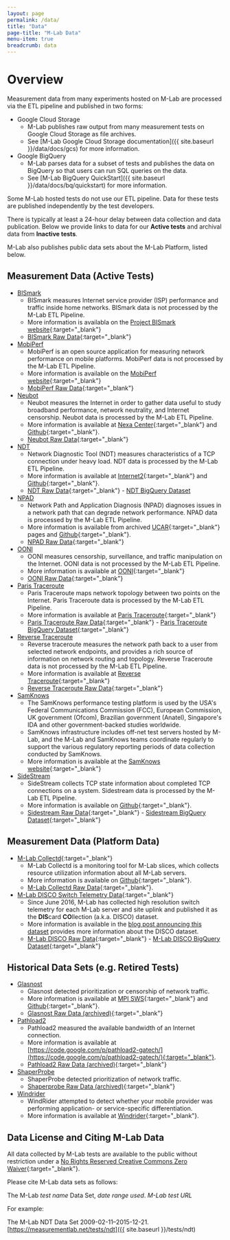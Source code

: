 ```yaml
---
layout: page
permalink: /data/
title: "Data"
page-title: "M-Lab Data"
menu-item: true
breadcrumb: data
---
```


# Overview

Measurement data from many experiments hosted on M-Lab are processed via the ETL pipeline and published in two forms:

* Google Cloud Storage
  * M-Lab publishes raw output from many measurement tests on Google Cloud Storage as file archives.
  * See [M-Lab Google Cloud Storage documentation]({{ site.baseurl }}/data/docs/gcs) for more information.
* Google BigQuery
  * M-Lab parses data for a subset of tests and publishes the data on BigQuery so that users can run SQL queries on the data.
  * See [M-Lab BigQuery QuickStart]({{ site.baseurl }}/data/docs/bq/quickstart) for more information.

Some M-Lab hosted tests do not use our ETL pipeline. Data for these tests are published independently by the test developers.

There is typically at least a 24-hour delay between data collection and data publication. Below we provide links to data for our **Active tests** and archival data from **Inactive tests**.

M-Lab also publishes public data sets about the M-Lab Platform, listed below.

## Measurement Data (Active Tests)

* [BISmark]({{site.baseurl}}/tests/bismark)
  * BISmark measures Internet service provider (ISP) performance and traffic inside home networks. BISmark data is not processed by the M-Lab ETL Pipeline.
  * More information is availabla on the [Project BISmark website](http://projectbismark.net/){:target="_blank"}
  * [BISmark Raw Data](http://uploads.projectbismark.net/){:target="_blank"}
* [MobiPerf]({{site.baseurl}}/tests/mobiperf)
  * MobiPerf is an open source application for measuring network performance on mobile platforms. MobiPerf data is not processed by the M-Lab ETL Pipeline.
  * More information is available on the [MobiPerf website](http://www.mobiperf.com/){:target="_blank"}
  * [MobiPerf Raw Data](https://console.cloud.google.com/storage/browser/openmobiledata_public){:target="_blank"}
* [Neubot]({{site.baseurl}}/tests/neubot)
  * Neubot measures the Internet in order to gather data useful to study broadband performance, network neutrality, and Internet censorship. Neubot data is processed by the M-Lab ETL Pipeline.
  * More information is available at [Nexa Center](https://neubot.nexacenter.org/){:target="_blank"} and [Github](https://github.com/neubot){:target="_blank"}.
  * [Neubot Raw Data](https://console.developers.google.com/storage/browser/archive-measurement-lab/neubot/){:target="_blank"}
* [NDT]({{site.baseurl}}/tests/ndt)
  * Network Diagnostic Tool (NDT) measures characteristics of a TCP connection under heavy load. NDT data is processed by the M-Lab ETL Pipeline.
  * More information is available at [Internet2](http://software.internet2.edu/ndt/){:target="_blank"} and [Github](https://github.com/ndt-project/ndt){:target="_blank"}.
  * [NDT Raw Data](https://console.developers.google.com/storage/browser/archive-measurement-lab/ndt/){:target="_blank"} - [NDT BigQuery Dataset](https://bigquery.cloud.google.com/dataset/measurement-lab:release)
* [NPAD]({{site.baseurl}}/tests/npad)
  * Network Path and Application Diagnosis (NPAD) diagnoses issues in a network path that can degrade network performance. NPAD data is processed by the M-Lab ETL Pipeline.
  * More information is available from archived [UCAR](https://web.archive.org/web/20180714140225/https://www.ucar.edu/npad/){:target="_blank"} pages and [Github](https://github.com/npad/npad){:target="_blank"}.
  * [NPAD Raw Data](https://console.developers.google.com/storage/browser/archive-measurement-lab/npad/){:target="_blank"}
* [OONI]({{site.baseurl}}/tests/ooni)
  * OONI measures censorship, surveillance, and traffic manipulation on the Internet. OONI data is not processed by the M-Lab ETL Pipeline.
  * More information is available at [OONI](https://ooni.torproject.org/){:target="_blank"}
  * [OONI Raw Data](https://console.developers.google.com/storage/browser/archive-measurement-lab/ooni/){:target="_blank"}
* [Paris Traceroute]({{site.baseurl}}/tests/paris_traceroute)
  * Paris Traceroute maps network topology between two points on the Internet. Paris Traceroute data is processed by the M-Lab ETL Pipeline.
  * More information is available at [Paris Traceroute](http://www.paris-traceroute.net/){:target="_blank"}
  * [Paris Traceroute Raw Data](https://console.developers.google.com/storage/browser/archive-measurement-lab/paris-traceroute/){:target="_blank"} - [Paris Traceroute BigQuery Dataset](https://bigquery.cloud.google.com/table/measurement-lab:base_tables.traceroute){:target="_blank"}
* [Reverse Traceroute]({{site.baseurl}}/tests/reverse_traceroute)
  * Reverse traceroute measures the network path back to a user from selected network endpoints, and provides a rich source of information on network routing and topology. Reverse Traceroute data is not processed by the M-Lab ETL Pipeline.
  * More information is available at [Reverse Traceroute](https://research.cs.washington.edu/networking/astronomy/reverse-traceroute.html){:target="_blank"}
  * [Reverse Traceroute Raw Data](https://console.cloud.google.com/storage/browser/m-lab_revtr){:target="_blank"}
* [SamKnows]({{site.baseurl}}/tests/samknows)
  * The SamKnows performance testing platform is used by the USA's Federal Communications Commission (FCC), European Commission, UK government (Ofcom), Brazilian government (Anatel), Singapore's IDA and other government-backed studies worldwide.
  * SamKnows infrastructure includes off-net test servers hosted by M-Lab, and the M-Lab and SamKnows teams coordinate regularly to support the various regulatory reporting periods of data collection conducted by SamKnows.
  * More information is available at the [SamKnows website](https://www.samknows.com/){:target="_blank"}
* [SideStream]({{site.baseurl}}/tests/sidestream)
  * SideStream collects TCP state information about completed TCP connections on a system. Sidestream data is processed by the M-Lab ETL Pipeline.
  * More information is available on [Github](https://github.com/npad/sidestream){:target="_blank"}.
  * [Sidestream Raw Data](https://console.developers.google.com/storage/browser/archive-measurement-lab/sidestream/){:target="_blank"} - [Sidestream BigQuery Dataset](https://bigquery.cloud.google.com/dataset/measurement-lab:sidestream){:target="_blank"}

## Measurement Data (Platform Data)

* [M-Lab Collectd](https://github.com/m-lab/collectd-mlab){:target="_blank"}
  * M-Lab Collectd is a monitoring tool for M-Lab slices, which collects resource utilization information about all M-Lab servers.
  * More information is available on [Github](https://github.com/m-lab/collectd-mlab){:target="_blank"}.
  * [M-Lab Collectd Raw Data](https://console.developers.google.com/storage/browser/archive-measurement-lab/utilization/){:target="_blank"}.
* [M-Lab DISCO Switch Telemetry Data](https://console.developers.google.com/storage/browser/archive-measurement-lab/switch/){:target="_blank"}
  * Since June 2016, M-Lab has collected high resolution switch telemetry for each M-Lab server and site uplink and published it as the **DIS**card **CO**llection (a.k.a. DISCO) dataset.
  * More information is available in the [blog post announcing this dataset]({{site.baseurl}}/blog/disco-dataset/#new-disco-switch-telemetry-dataset) provides more information about the DISCO dataset.
  * [M-Lab DISCO Raw Data](https://console.developers.google.com/storage/browser/archive-measurement-lab/switch/){:target="_blank"} - [M-Lab DISCO BigQuery Dataset](https://bigquery.cloud.google.com/table/measurement-lab:base_tables.switch){:target="_blank"}

## Historical Data Sets (e.g. Retired Tests)

* [Glasnost]({{site.baseurl}}/tests/glasnost)
  * Glasnost detected prioritization or censorship of network traffic.
  * More information is available at [MPI SWS](http://broadband.mpi-sws.org/transparency/bttest-mlab.php){:target="_blank"} and [Github](https://github.com/marcelscode/glasnost){:target="_blank"}.
  * [Glasnost Raw Data (archived)](https://console.developers.google.com/storage/browser/archive-measurement-lab/glasnost/){:target="_blank"}
* [Pathload2]({{site.baseurl}}/tests/pathload2)
  * Pathload2 measured the available bandwidth of an Internet connection.
  * More information is available at [https://code.google.com/p/pathload2-gatech/](https://code.google.com/p/pathload2-gatech/){:target="_blank"}.
  * [Pathload2 Raw Data (archived)](https://console.developers.google.com/storage/browser/archive-measurement-lab/pathload2/){:target="_blank"}
* [ShaperProbe]({{site.baseurl}}/tests/shaperprobe)
  * ShaperProbe detected prioritization of network traffic.
  * [Shaperprobe Raw Data (archived)](https://console.developers.google.com/storage/browser/archive-measurement-lab/shaperprobe/){:target="_blank"}
* [Windrider]({{site.baseurl}}/tests/windrider)
  * WindRider attempted to detect whether your mobile provider was performing application- or service-specific differentiation.
  * More information is available at [Windrider](http://www.cs.northwestern.edu/~ict992/mobile.htm){:target="_blank"}.

## Data License and Citing M-Lab Data

All data collected by M-Lab tests are available to the public without restriction under a [No Rights Reserved Creative Commons Zero Waiver](http://creativecommons.org/about/cc0){:target="_blank"}.

Please cite M-Lab data sets as follows:

The M-Lab *test name* Data Set, *date range used*. *M-Lab test URL*

For example:

The M-Lab NDT Data Set 2009-02-11–2015-12-21. [https://measurementlab.net/tests/ndt]({{ site.baseurl }}/tests/ndt)
